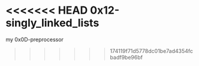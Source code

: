 <<<<<<< HEAD
0x12-singly_linked_lists
=======
my 0x0D-preprocessor
>>>>>>> 174119f71d5778dc01be7ad4354fcbadf9be96bf
